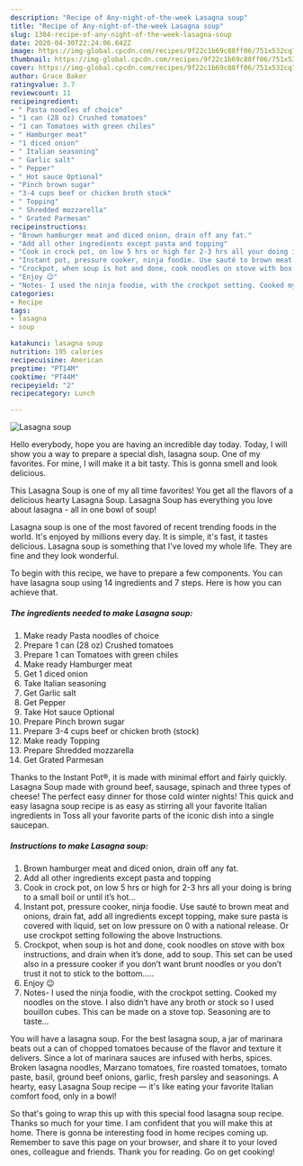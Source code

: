 ```yaml
---
description: "Recipe of Any-night-of-the-week Lasagna soup"
title: "Recipe of Any-night-of-the-week Lasagna soup"
slug: 1304-recipe-of-any-night-of-the-week-lasagna-soup
date: 2020-04-30T22:24:06.642Z
image: https://img-global.cpcdn.com/recipes/9f22c1b69c88ff06/751x532cq70/lasagna-soup-recipe-main-photo.jpg
thumbnail: https://img-global.cpcdn.com/recipes/9f22c1b69c88ff06/751x532cq70/lasagna-soup-recipe-main-photo.jpg
cover: https://img-global.cpcdn.com/recipes/9f22c1b69c88ff06/751x532cq70/lasagna-soup-recipe-main-photo.jpg
author: Grace Baker
ratingvalue: 3.7
reviewcount: 11
recipeingredient:
- " Pasta noodles of choice"
- "1 can (28 oz) Crushed tomatoes"
- "1 can Tomatoes with green chiles"
- " Hamburger meat"
- "1 diced onion"
- " Italian seasoning"
- " Garlic salt"
- " Pepper"
- " Hot sauce Optional"
- "Pinch brown sugar"
- "3-4 cups beef or chicken broth stock"
- " Topping"
- " Shredded mozzarella"
- " Grated Parmesan"
recipeinstructions:
- "Brown hamburger meat and diced onion, drain off any fat."
- "Add all other ingredients except pasta and topping"
- "Cook in crock pot, on low 5 hrs or high for 2-3 hrs all your doing is bring to a small boil or until it’s hot..."
- "Instant pot, pressure cooker, ninja foodie. Use sauté to brown meat and onions, drain fat, add all ingredients except topping, make sure pasta is covered with liquid, set on low pressure on 0 with a national release. Or use crockpot setting following the above Instructions."
- "Crockpot, when soup is hot and done, cook noodles on stove with box instructions, and drain when it’s done, add to soup. This set can be used also in a pressure cooker if you don’t want brunt noodles or you don’t trust it not to stick to the bottom....."
- "Enjoy 😉"
- "Notes- I used the ninja foodie, with the crockpot setting. Cooked my noodles on the stove. I also didn’t have any broth or stock so I used bouillon cubes. This can be made on a stove top. Seasoning are to taste..."
categories:
- Recipe
tags:
- lasagna
- soup

katakunci: lasagna soup 
nutrition: 195 calories
recipecuisine: American
preptime: "PT14M"
cooktime: "PT44M"
recipeyield: "2"
recipecategory: Lunch

---
```



![Lasagna soup](https://img-global.cpcdn.com/recipes/9f22c1b69c88ff06/751x532cq70/lasagna-soup-recipe-main-photo.jpg)

Hello everybody, hope you are having an incredible day today. Today, I will show you a way to prepare a special dish, lasagna soup. One of my favorites. For mine, I will make it a bit tasty. This is gonna smell and look delicious.

This Lasagna Soup is one of my all time favorites! You get all the flavors of a delicious hearty Lasagna Soup. Lasagna Soup has everything you love about lasagna - all in one bowl of soup!

Lasagna soup is one of the most favored of recent trending foods in the world. It's enjoyed by millions every day. It is simple, it's fast, it tastes delicious. Lasagna soup is something that I've loved my whole life. They are fine and they look wonderful.


To begin with this recipe, we have to prepare a few components. You can have lasagna soup using 14 ingredients and 7 steps. Here is how you can achieve that.

<!--inarticleads1-->

##### The ingredients needed to make Lasagna soup:

1. Make ready  Pasta noodles of choice
1. Prepare 1 can (28 oz) Crushed tomatoes
1. Prepare 1 can Tomatoes with green chiles
1. Make ready  Hamburger meat
1. Get 1 diced onion
1. Take  Italian seasoning
1. Get  Garlic salt
1. Get  Pepper
1. Take  Hot sauce Optional
1. Prepare Pinch brown sugar
1. Prepare 3-4 cups beef or chicken broth (stock)
1. Make ready  Topping
1. Prepare  Shredded mozzarella
1. Get  Grated Parmesan


Thanks to the Instant Pot®, it is made with minimal effort and fairly quickly. Lasagna Soup made with ground beef, sausage, spinach and three types of cheese! The perfect easy dinner for those cold winter nights! This quick and easy lasagna soup recipe is as easy as stirring all your favorite Italian ingredients in Toss all your favorite parts of the iconic dish into a single saucepan. 

<!--inarticleads2-->

##### Instructions to make Lasagna soup:

1. Brown hamburger meat and diced onion, drain off any fat.
1. Add all other ingredients except pasta and topping
1. Cook in crock pot, on low 5 hrs or high for 2-3 hrs all your doing is bring to a small boil or until it’s hot...
1. Instant pot, pressure cooker, ninja foodie. Use sauté to brown meat and onions, drain fat, add all ingredients except topping, make sure pasta is covered with liquid, set on low pressure on 0 with a national release. Or use crockpot setting following the above Instructions.
1. Crockpot, when soup is hot and done, cook noodles on stove with box instructions, and drain when it’s done, add to soup. This set can be used also in a pressure cooker if you don’t want brunt noodles or you don’t trust it not to stick to the bottom.....
1. Enjoy 😉
1. Notes- I used the ninja foodie, with the crockpot setting. Cooked my noodles on the stove. I also didn’t have any broth or stock so I used bouillon cubes. This can be made on a stove top. Seasoning are to taste...


You will have a lasagna soup. For the best lasagna soup, a jar of marinara beats out a can of chopped tomatoes because of the flavor and texture it delivers. Since a lot of marinara sauces are infused with herbs, spices. Broken lasagna noodles, Marzano tomatoes, fire roasted tomatoes, tomato paste, basil, ground beef onions, garlic, fresh parsley and seasonings. A hearty, easy Lasagna Soup recipe — it&#39;s like eating your favorite Italian comfort food, only in a bowl! 

So that's going to wrap this up with this special food lasagna soup recipe. Thanks so much for your time. I am confident that you will make this at home. There is gonna be interesting food in home recipes coming up. Remember to save this page on your browser, and share it to your loved ones, colleague and friends. Thank you for reading. Go on get cooking!
